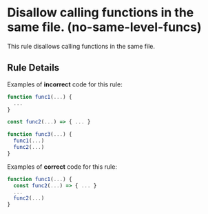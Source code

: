 # Disallow calling functions in the same file. (no-same-level-funcs)

This rule disallows calling functions in the same file.

## Rule Details

Examples of **incorrect** code for this rule:

```js
function func1(...) {
  ...
}

const func2(...) => { ... }

function func3(...) {
  func1(...)
  func2(...)
}
```

Examples of **correct** code for this rule:

```js
function func1(...) {
  const func2(...) => { ... }
  ...
  func2(...)
}
```
